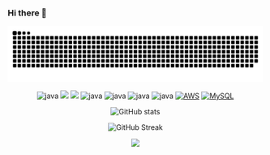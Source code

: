 ### Hi there 👋
<div align="center">
  
![](https://github.com/Platane/snk/raw/output/github-contribution-grid-snake.svg)
  
</div>

<p align="center">
      <img src="https://www.vectorlogo.zone/logos/java/java-icon.svg"  title="Java" alt="java" width="50" height="50"/>
      <img src="https://upload.wikimedia.org/wikipedia/commons/d/d5/Selenium_Logo.png" height="35"></a></code>
      <img src="https://upload.wikimedia.org/wikipedia/commons/9/95/Font_Awesome_5_brands_github.svg" height="42"></a></code>
      <img src="https://www.vectorlogo.zone/logos/git-scm/git-scm-icon.svg" alt="java" width="35" height="40"/>
      <img src="https://www.vectorlogo.zone/logos/atlassian_jira/atlassian_jira-icon.svg" alt="java" width="45" height="40"/>
      <img src="https://www.vectorlogo.zone/logos/w3_html5/w3_html5-icon.svg" alt="java" width="40" height="40"/>
      <img src="https://www.vectorlogo.zone/logos/w3_css/w3_css-icon.svg" alt="java" width="40" height="40"/>
      <a href="https://aws.amazon.com/" title="AWS"><img src="https://github.com/get-icon/geticon/raw/master/icons/aws.svg" alt="AWS" width="45px" height="45px"></a>
      <a href="https://dev.mysql.com/" title="MySQL"><img src="https://github.com/get-icon/geticon/raw/master/icons/mysql.svg" alt="MySQL" width="21px" height="21px"></a>











<div align="center">


  ![GitHub stats](https://github-readme-stats.vercel.app/api?username=TheHatipoglu&show_icons=true&theme=highcontrast)

  ![GitHub Streak](https://github-readme-streak-stats.herokuapp.com/?user=TheHatipoglu&theme=highcontrast)
  
  <img src="https://github-readme-stats.vercel.app/api/top-langs/?username=TheHatipoglu&layout=compact&langs_count-16&theme=highcontrast"/>
  
  
  


</div>

